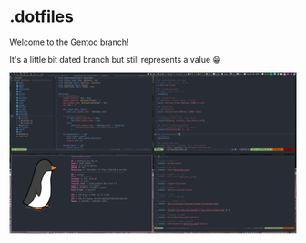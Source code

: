 # .dotfiles

Welcome to the Gentoo branch!

It's a little bit dated branch but still represents a value 😁

![screenshot](./rice.png)

